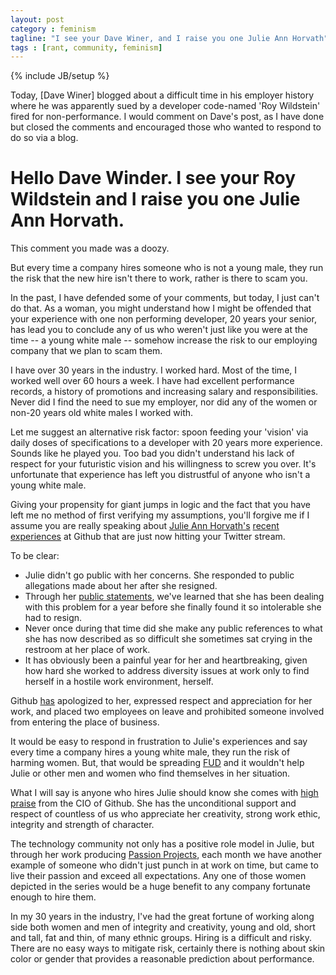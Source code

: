 ```yaml
---
layout: post
category : feminism
tagline: "I see your Dave Winer, and I raise you one Julie Ann Horvath"
tags : [rant, community, feminism]
---
```

{% include JB/setup %}


Today, [Dave Winer] blogged about a difficult time in his employer history where he
was apparently sued by a developer code-named 'Roy Wildstein' fired for non-performance.
I would comment on Dave's post, as I have done but closed the comments and encouraged those
who wanted to respond to do so via a blog.

# Hello Dave Winder. I see your Roy Wildstein and I raise you one Julie Ann Horvath.

This comment you made was a doozy.

   But every time a company hires someone who is not a young male, they run the risk that the new hire isn't there to work, rather is there to scam you.

In the past, I have defended some of your comments, but today, I just can't do that. As a woman, you might understand
how I might be offended that your experience with one non performing developer, 20 years your senior, has lead you
to conclude any of us who weren't just like you were at the time -- a young white male -- somehow increase the risk
to our employing company that we plan to scam them.

I have over 30 years in the industry. I worked hard. Most of the time, I worked well over 60 hours a week. I have had
excellent performance records, a history of promotions and increasing salary and responsibilities. Never did I find
the need to sue my employer, nor did any of the women or non-20 years old white males I worked with.

Let me suggest an alternative risk factor: spoon feeding your 'vision' via daily doses of specifications to a developer with 20 years more experience.
Sounds like he played you. Too bad you didn't understand his lack of respect for your futuristic vision and his willingness to screw you over.
It's unfortunate that experience has left you distrustful of anyone who isn't a young white male.

Giving your propensity for giant jumps in logic and the fact that you have left me no method of first verifying my
assumptions, you'll forgive me if I assume you are really speaking
about [Julie Ann Horvath's](https://twitter.com/nrrrdcore)
[recent experiences](http://techcrunch.com/2014/03/15/julie-ann-horvath-describes-sexism-and-intimidation-behind-her-github-exit/)
at Github that are just now hitting your Twitter stream.

To be clear:

* Julie didn't go public with her concerns. She responded to public allegations made about her after she resigned.
* Through her [public statements](http://techcrunch.com/2014/03/15/julie-ann-horvath-describes-sexism-and-intimidation-behind-her-github-exit/),
we've learned that she has been dealing with this problem for a year before she finally found it so intolerable she had to resign.
* Never once during that time did she make any public references to what she has now described as so difficult she sometimes sat crying in the restroom at her place of work.
* It has obviously been a painful year for her and heartbreaking, given how hard she worked to address diversity issues at work only to find herself in a hostile work environment, herself.

Github [has](https://github.com/blog/1800-update-on-julie-horvath-s-departure) apologized to her, expressed respect and appreciation for her work, and placed two employees on leave and prohibited someone involved from entering the place of business.

It would be easy to respond in frustration to Julie's experiences and say every time a company hires
a young white male, they run the risk of harming women. But, that would be spreading [FUD](http://en.wikipedia.org/wiki/Fear,_uncertainty_and_doubt)
and it wouldn't help Julie or other men and women who find themselves in her situation.

What I will say is anyone who hires Julie should know she comes with [high praise](https://github.com/blog/1800-update-on-julie-horvath-s-departure)
from the CIO of Github. She has the unconditional support and respect
of countless of us who appreciate her creativity, strong work ethic, integrity and strength of character.

The technology community not only has a positive role model in Julie, but through her work producing
[Passion Projects](http://passion-projects.github.com/), each month we have another example of someone who didn't just
punch in at work on time, but came to live their passion and exceed all expectations. Any one of those women
depicted in the series would be a huge benefit to any company fortunate enough to hire them.

In my 30 years in the industry, I've had the great fortune of working along side both women and men of integrity and
creativity, young and old, short and tall, fat and thin, of many ethnic groups. Hiring is a difficult and risky. There
are no easy ways to mitigate risk, certainly there is nothing about skin color or gender that provides a reasonable
  prediction about performance.
